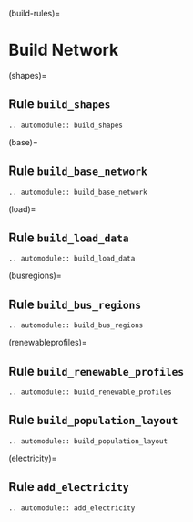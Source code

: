 (build-rules)=
# Build Network

(shapes)=
## Rule `build_shapes`
```{eval-rst}  
.. automodule:: build_shapes
```

(base)=
## Rule `build_base_network`
```{eval-rst}  
.. automodule:: build_base_network
```

(load)=
## Rule `build_load_data`
```{eval-rst}  
.. automodule:: build_load_data
```

(busregions)=
## Rule `build_bus_regions`
```{eval-rst}  
.. automodule:: build_bus_regions
```

(renewableprofiles)=
## Rule `build_renewable_profiles`
```{eval-rst}  
.. automodule:: build_renewable_profiles
```

## Rule `build_population_layout`
```{eval-rst}  
.. automodule:: build_population_layout
```

(electricity)=
## Rule `add_electricity` 
```{eval-rst}  
.. automodule:: add_electricity
```